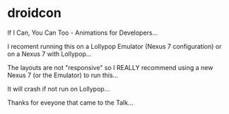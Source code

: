 droidcon
========

If I Can, You Can Too - Animations for Developers...

I recoment running this on a Lollypop Emulator (Nexus 7 configuration) or on a Nexus 7 with Lollypop...

The layouts are not "responsive" so I REALLY recommend using a new Nexus 7 (or the Emulator) to run this...

It will crash if not run on Lollypop...

Thanks for eveyone that came to the Talk...
